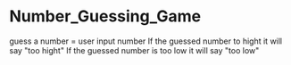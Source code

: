 # Number_Guessing_Game

guess a number  = user input number
If the guessed number to hight it will say "too hight"
If the guessed number is too low it will say "too low"
